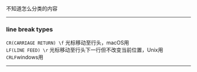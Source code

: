 不知道怎么分类的内容  

---  
### line break types

```CR(CARRIAGE RETURN) \f``` 光标移动至行头，macOS用  
```LF(LINE FEED) \r``` 光标移动至行头下一行但不改变当前位置，Unix用  
```CRLF```windows用

---  
